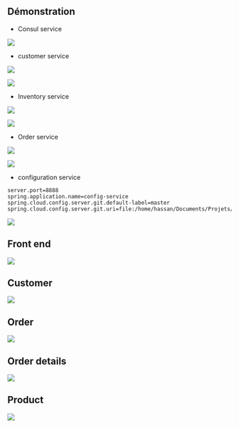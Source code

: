 ## Démonstration
- Consul service

![](screens/1.png)

- customer service

![](screens/2.png)

![](screens/3.png)

- Inventory service

![](screens/4.png)

![](screens/5.png)

- Order service

![](screens/6.png)

![](screens/7.png)

- configuration  service
```properties
server.port=8888
spring.application.name=config-service
spring.cloud.config.server.git.default-label=master
spring.cloud.config.server.git.uri=file:/home/hassan/Documents/Projets/spring/ecom/ecom/ecom/config.repo

```
![](screens/8.png)

## Front end

![](screens/9.png)
## Customer

![](screens/10.png)
## Order

![](screens/11.png)
## Order details
![](screens/12.png)
## Product
![](screens/13.png)
